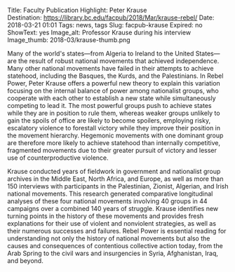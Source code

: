 Title: Faculty Publication Highlight:  Peter Krause  
Destination: https://library.bc.edu/facpub/2018/Mar/krause-rebel/
Date: 2018-03-21 01:01 
Tags: news, tags 
Slug: facpub-krause
Expired: no
ShowText: yes
Image_alt: Professor Krause during his interview
Image_thumb: 2018-03/krause-thumb.png

Many of the world's states—from Algeria to Ireland to the United States—are the result of robust national movements that achieved independence. Many other national movements have failed in their attempts to achieve statehood, including the Basques, the Kurds, and the Palestinians. In Rebel Power, Peter Krause offers a powerful new theory to explain this variation focusing on the internal balance of power among nationalist groups, who cooperate with each other to establish a new state while simultaneously competing to lead it. The most powerful groups push to achieve states while they are in position to rule them, whereas weaker groups unlikely to gain the spoils of office are likely to become spoilers, employing risky, escalatory violence to forestall victory while they improve their position in the movement hierarchy. Hegemonic movements with one dominant group are therefore more likely to achieve statehood than internally competitive, fragmented movements due to their greater pursuit of victory and lesser use of counterproductive violence.

Krause conducted years of fieldwork in government and nationalist group archives in the Middle East, North Africa, and Europe, as well as more than 150 interviews with participants in the Palestinian, Zionist, Algerian, and Irish national movements. This research generated comparative longitudinal analyses of these four national movements involving 40 groups in 44 campaigns over a combined 140 years of struggle. Krause identifies new turning points in the history of these movements and provides fresh explanations for their use of violent and nonviolent strategies, as well as their numerous successes and failures. Rebel Power is essential reading for understanding not only the history of national movements but also the causes and consequences of contentious collective action today, from the Arab Spring to the civil wars and insurgencies in Syria, Afghanistan, Iraq, and beyond.
